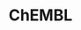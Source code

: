 ---
layout: default
bigquery: https://console.cloud.google.com/bigquery?p=patents-public-data&d=ebi_chembl&page=dataset
citation: '"The ChEMBL database in 2017." Anna Gaulton, Anne Hersey, Michał Nowotka,
  A Patrícia Bento, Jon Chambers, David Mendez, Prudence Mutowo, Francis Atkinson,
  Louisa J Bellis, Elena Cibrián-Uhalte, Mark Davies, Nathan Dedman, Anneli Karlsson,
  María Paula Magariños, John P Overington, George Papadatos, Ines Smit, Andrew R
  Leach Nucleic acids Research (2017) 45 (Database Issue), D945-D954'
contributors: European Bioinformatics Institute
cost: None
description: ChEMBL Data is a manually curated database of small molecules used in
  drug discovery, including information about existing patented drugs.
documentation: 'schema: https://www.ebi.ac.uk/chembl/db_schema


  '
last_edit: 04/10/2022, 19:53:05
location: https://console.cloud.google.com/marketplace/product/google_patents_public_datasets/chembl
maintained_by: EMBL-EBI, an outstation of European Molecular Biology Laboratory
related_publications: '

  ChEMBL: towards direct deposition of bioassay data.


  Mendez D, Gaulton A, Bento AP, Chambers J, De Veij M, Félix E, Magariños MP, Mosquera
  JF, Mutowo P, Nowotka M, Gordillo-Marañón M, Hunter F, Junco L, Mugumbate G, Rodriguez-Lopez
  M, Atkinson F, Bosc N, Radoux CJ, Segura-Cabrera A, Hersey A, Leach AR.


  — Nucleic Acids Res. 2019; 47(D1):D930-D940. doi: 10.1093/nar/gky1075

  '
schema_fields:
- selectivity_comment
- doc_id
- l4
- db_version
- rgid
- site_id
- irac_code
- molecule_type
- value
- biocomp_id
- active_ingredient
- target_mapping
- priority
- cellosaurus_id
- cl_lincs_id
- prediction_method
- l3
- cell_ontology_id
- cell_id
- level1_description
- chembl_id
- compound_key
- met_conversion
- title
- warning_year
- black_box_warning
- published_type
- last_active
- last_page
- version
- go_id
- canonical_smiles
- sitecomp_id
- molregno
- hbd_lipinski
- drug_substance_flag
- src_compound_id
- psa
- published_value
- drug_record_id
- domain_id
- potential_duplicate
- related_tid
- tid_fixed
- mc_target_name
- mecref_id
- type
- pchembl_value
- as_id
- data_validity_comment
- withdrawn_year
- source
- parent_type
- sequence
- level3
- entity_type
- innovator_company
- assay_source
- chirality
- result_flag
- level4
- mc_target_accession
- authors
- prod_pat_id
- parent_go_id
- ddd_value
- uberon_id
- route
- publication_number
- cell_source_organism
- path
- ddd_admr
- aromatic_rings
- published_relation
- level2_description
- ro3_pass
- parenteral
- mw_monoisotopic
- src_description
- site_name
- variant_id
- comp_go_id
- std_act_id
- cell_description
- rtb
- log_id
- cell_name
- indication_class
- label
- hba_lipinski
- ap_id
- prodrug
- irac_class_id
- idx
- level5
- short_name
- stem_class
- cpd_str_alert_id
- assay_id
- mol_hrac_id
- drugind_id
- standard_upper_value
- heavy_atoms
- therapeutic_flag
- standard_text_value
- aspect
- metabolite_record_id
- submission_date
- lle
- hbd
- warning_class
- oral
- alert_name
- activity_id
- bao_id
- nda_type
- substrate_record_id
- assay_organism
- record_id
- usan_stem_id
- confidence
- cell_source_tissue
- comp_class_id
- level4_description
- withdrawn_flag
- published_units
- cx_most_apka
- mechanism_of_action
- applicant_full_name
- sequence_md5sum
- standard_units
- l2
- comments
- ddd_units
- mc_organism
- parameter_value
- direct_interaction
- country
- assay_cell_type
- class_level
- level3_description
- updated_by
- pathway_key
- indref_id
- oc_id
- job_id
- name
- strength
- actsm_id
- source_domain_id
- assay_subcellular_fraction
- mw_freebase
- downgraded
- acd_most_bpka
- doi
- targcomp_id
- who_name
- ddd_comment
- isoform
- max_phase
- molecular_species
- patent_id
- db_source
- syn_type
- caloha_id
- polymer_flag
- molsyn_id
- frac_code
- start_position
- domain_description
- metref_id
- withdrawn_class
- synonyms
- assay_test_type
- component_type
- previous_company
- mc_tax_id
- cx_logd
- aidx
- assay_class_id
- hba
- pathway_id
- bto_id
- helm_notation
- confidence_score
- bei
- stat
- chebi_par_id
- curation_comment
- company
- relationship
- assay_param_id
- availability_type
- alogp
- ridx
- domain_type
- patent_use_code
- smarts
- binding_site_comment
- met_id
- research_stem
- warning_description
- bao_endpoint
- patent_no
- warnref_id
- ingredient
- acd_logp
- delist_flag
- mc_target_type
- frac_class_id
- curated_by
- usan_substem
- targrel_id
- dosed_ingredient
- first_approval
- natural_product
- assay_tax_id
- relationship_desc
- entity_id
- action_type
- standard_type
- qudt_units
- clo_id
- pref_name
- assay_tissue
- mol_frac_id
- num_alerts
- hrac_class_id
- cx_logp
- withdrawn_reason
- toid
- first_page
- component_synonym
- volume
- mechanism_comment
- alert_set_id
- definition
- acd_logd
- parent_id
- molecular_mechanism
- product_id
- sei
- enzyme_tid
- assay_strain
- usan_year
- journal
- mesh_id
- tissue_id
- usan_stem
- inorganic_flag
- formulation_id
- major_class
- approval_date
- drug_product_flag
- l7
- mec_id
- ref_type
- class_type
- ad_type
- protein_class_desc
- level2
- standard_inchi_key
- status
- units
- standard_relation
- compsyn_id
- withdrawn_country
- abstract
- patent_expire_date
- activity_count
- tax_id
- component_id
- max_phase_for_ind
- end_position
- text_value
- met_comment
- first_in_class
- full_mwt
- ddd_id
- description
- upper_value
- trade_name
- efo_term
- disease_efficacy
- warning_type
- standard_inchi
- predbind_id
- creation_date
- warning_id
- tid
- full_molformula
- level1
- protclasssyn_id
- parent_molregno
- standard_value
- stem
- relation
- mutation
- alert_id
- pubmed_id
- src_id
- ass_cls_map_id
- parameter_type
- topical
- num_lipinski_ro5_violations
- acd_most_apka
- doc_type
- src_short_name
- enzyme_name
- normal_range_max
- target_desc
- organism
- qed_weighted
- compound_name
- cx_most_bpka
- mol_atc_id
- assay_type
- usan_stem_definition
- uo_units
- active_molregno
- activity_comment
- target_type
- assay_category
- atc_code
- year
- l5
- l8
- compd_id
- co_stem_id
- num_ro5_violations
- domain_name
- standard_flag
- assay_desc
- protein_class_id
- protein_class_synonym
- site_residues
- le
- dosage_form
- accession
- smid
- warning_country
- ref_id
- species_group_flag
- homologue
- updated_on
- orig_description
- issue
- efo_id
- l6
- who_extra
- subgroup
- src_assay_id
- ref_url
- normal_range_min
- tbl
- annotation
- bao_format
- l1
- mol_irac_id
- res_stem_id
- cidx
- cell_source_tax_id
- relationship_type
- mesh_heading
- structure_type
- set_name
- hrac_code
- molfile
shortname: chembl
tags:
- biotechnology
- health
- chemical
- bioinformatics
- medical
terms_of_use: CC BY-SA 3.0
title: ChEMBL
uuid: e232a192-965c-4ec9-904c-155b6dfe56c5
---